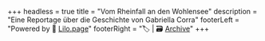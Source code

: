 +++
headless = true
title = "Vom Rheinfall an den Wohlensee"
description = "Eine Reportage über die Geschichte von Gabriella Corra"
footerLeft = "Powered by 💜 [Lilo.page](https://www.lilo.page)"
footerRight = "🏷️ [](/tags/) | 🗃️ [Archive](/posts/)"
+++
